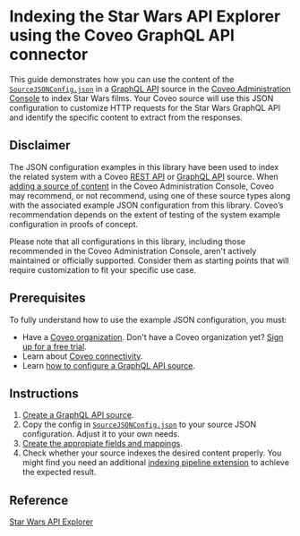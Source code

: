 # Indexing the Star Wars API Explorer using the Coveo GraphQL API connector

This guide demonstrates how you can use the content of the [`SourceJSONConfig.json`](SourceJSONConfig.json) in a [GraphQL API](https://docs.coveo.com/en/n6gh2329/) source in the [Coveo Administration Console](https://docs.coveo.com/en/1841/) to index Star Wars films. Your Coveo source will use this JSON configuration to customize HTTP requests for the Star Wars GraphQL API and identify the specific content to extract from the responses.

## Disclaimer
The JSON configuration examples in this library have been used to index the related system with a Coveo [REST API](https://docs.coveo.com/en/1896/) or [GraphQL API](https://docs.coveo.com/en/n6gh2329/) source. When [adding a source of content](https://docs.coveo.com/en/3390/index-content/add-or-edit-a-source#add-a-source) in the Coveo Administration Console, Coveo may recommend, or not recommend, using one of these source types along with the associated example JSON configuration from this library. Coveo’s recommendation depends on the extent of testing of the system example configuration in proofs of concept.

Please note that all configurations in this library, including those recommended in the Coveo Administration Console, aren't actively maintained or officially supported. Consider them as starting points that will require customization to fit your specific use case.

## Prerequisites
To fully understand how to use the example JSON configuration, you must:
- Have a [Coveo organization](https://docs.coveo.com/en/185). Don't have a Coveo organization yet? [Sign up for a free trial](https://www.coveo.com/en/free-trial?utm_marketing_tactic=connectivity_library).
- Learn about [Coveo connectivity](https://docs.coveo.com/en/1702).
- Learn [how to configure a GraphQL API source](https://docs.coveo.com/en/n6gh2329/).

## Instructions

1. [Create a GraphQL API source](https://docs.coveo.com/en/n6gh2329/).
2. Copy the config in [`SourceJSONConfig.json`](SourceJSONConfig.json) to your source JSON configuration. Adjust it to your own needs.
3. [Create the appropiate fields and mappings](https://docs.coveo.com/en/n6gh2329#completion).
4. Check whether your source indexes the desired content properly. You might find you need an additional [indexing pipeline extension](https://docs.coveo.com/en/1645/) to achieve the expected result.

## Reference

[Star Wars API Explorer](https://studio.apollographql.com/public/star-wars-swapi/variant/current/explorer)
